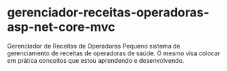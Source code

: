 # gerenciador-receitas-operadoras-asp-net-core-mvc
Gerenciador de Receitas de Operadoras Pequeno sistema de gerenciamento de receitas de operadoras de saúde. O mesmo visa colocar em prática conceitos que estou aprendendo e desenvolvendo.
